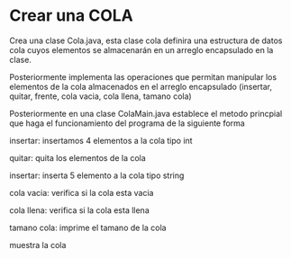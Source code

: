 # Crear una COLA

Crea una clase Cola.java, esta clase cola definira una estructura de datos cola cuyos elementos se almacenarán en un arreglo encapsulado en la clase.

Posteriormente implementa las operaciones que permitan manipular los elementos de la cola almacenados en el arreglo encapsulado (insertar, quitar, frente, cola vacia, cola llena, tamano cola)

Posteriormente en una clase ColaMain.java establece el metodo princpial que haga el funcionamiento del programa de la siguiente forma

insertar: insertamos 4 elementos a la cola tipo int

quitar: quita los elementos de la cola

insertar: inserta 5 elemento a la cola tipo string

cola vacia: verifica si la cola esta vacia

cola llena: verifica si la cola esta llena

tamano cola: imprime el tamano de la cola

muestra la cola
